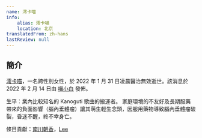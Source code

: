 ```yaml
---
name: 澪卡喵
info:
    alias: 澪卡喵
    location: 北京
translatedFrom: zh-hans
lastReview: null
---
```


## 簡介

[澪卡喵](https://twitter.com/MiocardMeow)，一名跨性別女性，於 2022 年 1 月 31 日凌晨醫治無效逝世。該消息於 2022 年 2 月 14 日由 [喵小白](https://twitter.com/pizyj/status/1492928433172582400?s=21) 發佈。

生平：業內比較知名的 Kanoguti 歌曲的搬運者。 家庭環境的不友好及長期服藥帶來的負面影響（腦內垂體瘤）讓其萌生輕生念頭，因服用藥物導致腦內垂體瘤破裂，昏迷不醒，終不幸身亡。

條目貢獻：[南川朝香](https://twitter.com/nkw45)，[Lee](https://twitter.com/rbqwansui)
